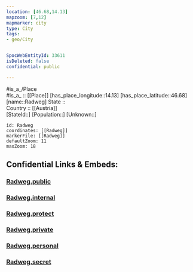 ```yaml
---
location: [46.68,14.13] 
mapzoom: [7,12] 
mapmarker: city 
type: City
tags:
- geo/City


SpocWebEntityId: 33611
isDeleted: false
confidential: public

---
```

#is_a_/Place  
#is_a_ :: [[Place]] 
[has_place_longitude::14.13] 
[has_place_latitude::46.68] 
[name::Radweg] 
State ::  
Country :: [[Austria]]  
[StateId::] 
[Population::] 
[Unknown::] 


```leaflet
id: Radweg
coordinates: [[Radweg]] 
markerFile: [[Radweg]] 
defaultZoom: 11 
maxZoom: 18
```


## Confidential Links & Embeds: 

### [Radweg.public](/_public/\Earth\Continent\Europe\Europe~Central\Austria\Austrias_States\Kärnten\CityRadweg.public.md) 

### [Radweg.internal](/_internal/\Earth\Continent\Europe\Europe~Central\Austria\Austrias_States\Kärnten\CityRadweg.internal.md) 

### [Radweg.protect](/_protect/\Earth\Continent\Europe\Europe~Central\Austria\Austrias_States\Kärnten\CityRadweg.protect.md) 

### [Radweg.private](/_private/\Earth\Continent\Europe\Europe~Central\Austria\Austrias_States\Kärnten\CityRadweg.private.md) 

### [Radweg.personal](/_personal/\Earth\Continent\Europe\Europe~Central\Austria\Austrias_States\Kärnten\CityRadweg.personal.md) 

### [Radweg.secret](/_secret/\Earth\Continent\Europe\Europe~Central\Austria\Austrias_States\Kärnten\CityRadweg.secret.md)


